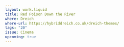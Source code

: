 ```yaml
---
layout: work.liquid
title: Red Poison Down the River
where: Dreich
where-url: https://hybriddreich.co.uk/dreich-themes/
tags: "20"
issue: Cinema
upcoming: true
---
```

